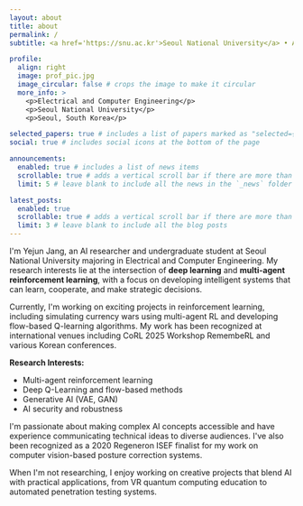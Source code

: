 ```yaml
---
layout: about
title: about
permalink: /
subtitle: <a href='https://snu.ac.kr'>Seoul National University</a> • AI Researcher • Deep Learning & Reinforcement Learning

profile:
  align: right
  image: prof_pic.jpg
  image_circular: false # crops the image to make it circular
  more_info: >
    <p>Electrical and Computer Engineering</p>
    <p>Seoul National University</p>
    <p>Seoul, South Korea</p>

selected_papers: true # includes a list of papers marked as "selected={true}"
social: true # includes social icons at the bottom of the page

announcements:
  enabled: true # includes a list of news items
  scrollable: true # adds a vertical scroll bar if there are more than 3 news items
  limit: 5 # leave blank to include all the news in the `_news` folder

latest_posts:
  enabled: true
  scrollable: true # adds a vertical scroll bar if there are more than 3 new posts items
  limit: 3 # leave blank to include all the blog posts
---
```


I'm Yejun Jang, an AI researcher and undergraduate student at Seoul National University majoring in Electrical and Computer Engineering. My research interests lie at the intersection of **deep learning** and **multi-agent reinforcement learning**, with a focus on developing intelligent systems that can learn, cooperate, and make strategic decisions.

Currently, I'm working on exciting projects in reinforcement learning, including simulating currency wars using multi-agent RL and developing flow-based Q-learning algorithms. My work has been recognized at international venues including CoRL 2025 Workshop RemembeRL and various Korean conferences.

**Research Interests:**
- Multi-agent reinforcement learning
- Deep Q-Learning and flow-based methods
- Generative AI (VAE, GAN)
- AI security and robustness

I'm passionate about making complex AI concepts accessible and have experience communicating technical ideas to diverse audiences. I've also been recognized as a 2020 Regeneron ISEF finalist for my work on computer vision-based posture correction systems.

When I'm not researching, I enjoy working on creative projects that blend AI with practical applications, from VR quantum computing education to automated penetration testing systems.
